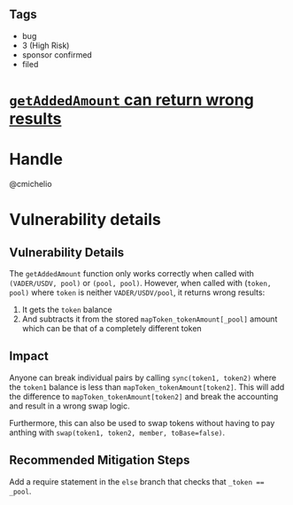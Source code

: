 ## Tags

- bug
- 3 (High Risk)
- sponsor confirmed
- filed

# [`getAddedAmount` can return wrong results](https://github.com/code-423n4/2021-04-vader-findings/issues/206) 

# Handle

@cmichelio


# Vulnerability details

## Vulnerability Details

The `getAddedAmount` function only works correctly when called with `(VADER/USDV, pool)` or `(pool, pool)`.
However, when called with (`token, pool)` where `token` is neither `VADER/USDV/pool`, it returns wrong results:

1. It gets the `token` balance
2. And subtracts it from the stored `mapToken_tokenAmount[_pool]` amount which can be that of a completely different token

## Impact

Anyone can break individual pairs by calling `sync(token1, token2)` where the `token1` balance is less than `mapToken_tokenAmount[token2]`. This will add the difference to `mapToken_tokenAmount[token2]` and break the accounting and result in a wrong swap logic.

Furthermore, this can also be used to swap tokens without having to pay anthing with `swap(token1, token2, member, toBase=false)`.

## Recommended Mitigation Steps

Add a require statement in the `else` branch that checks that `_token == _pool`.


